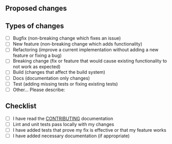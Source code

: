 ## Proposed changes
<!--
Describe the big picture of your changes here to communicate to the maintainers why we should accept this pull request. If it fixes a bug or resolves a feature request, be sure to link to that issue.
-->

## Types of changes
<!--
What types of changes does your code introduce?
_Put an `x` in the boxes that apply and remove the rest of them: keep this PR as concise, but descriptive, as possible.._
-->

- [ ] Bugfix (non-breaking change which fixes an issue)
- [ ] New feature (non-breaking change which adds functionality)
- [ ] Refactoring (improve a current implementation without adding a new feature or fixing a bug)
- [ ] Breaking change (fix or feature that would cause existing functionality to not work as expected)
- [ ] Build (changes that affect the build system)
- [ ] Docs (documentation only changes)
- [ ] Test (adding missing tests or fixing existing tests)
- [ ] Other... Please describe:

## Checklist
<!--
_Put an `x` in the boxes that apply and remove this text and the rest of them. You can also fill these out after creating the PR. If you're unsure about any of them, don't hesitate to ask. We're here to help! This is simply a reminder of what we are going to look for before merging your code._
-->

- [ ] I have read the [CONTRIBUTING](https://docs.slack.io/developers/guidelines/contributing.html) documentation
- [ ] Lint and unit tests pass locally with my changes
- [ ] I have added tests that prove my fix is effective or that my feature works
- [ ] I have added necessary documentation (if appropriate)
<!--

## Further comments

If this is a relatively large or complex change, kick off the discussion by explaining why you chose the solution you did and what alternatives you considered, etc...
-->
